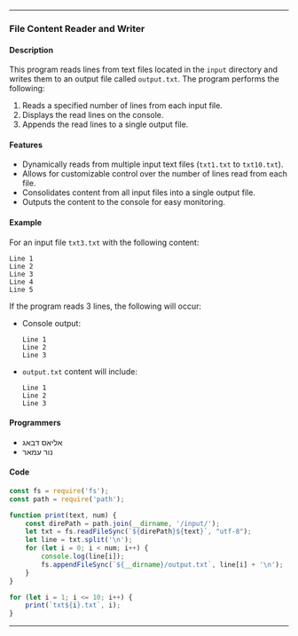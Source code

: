 
---

### **File Content Reader and Writer**

#### **Description**
This program reads lines from text files located in the `input` directory and writes them to an output file called `output.txt`. The program performs the following:

1. Reads a specified number of lines from each input file.
2. Displays the read lines on the console.
3. Appends the read lines to a single output file.

#### **Features**
- Dynamically reads from multiple input text files (`txt1.txt` to `txt10.txt`).
- Allows for customizable control over the number of lines read from each file.
- Consolidates content from all input files into a single output file.
- Outputs the content to the console for easy monitoring.

#### **Example**
For an input file `txt3.txt` with the following content:
```
Line 1
Line 2
Line 3
Line 4
Line 5
```

If the program reads 3 lines, the following will occur:
- Console output:
  ```
  Line 1
  Line 2
  Line 3
  ```
- `output.txt` content will include:
  ```
  Line 1
  Line 2
  Line 3
  ```

#### **Programmers**
- אליאס דבאג  
- נור עמאר  

#### **Code**
```javascript
const fs = require('fs');
const path = require('path');

function print(text, num) {
    const direPath = path.join(__dirname, '/input/');
    let txt = fs.readFileSync(`${direPath}${text}`, "utf-8");
    let line = txt.split('\n');
    for (let i = 0; i < num; i++) {
        console.log(line[i]);
        fs.appendFileSync(`${__dirname}/output.txt`, line[i] + '\n');
    }
}

for (let i = 1; i <= 10; i++) {
    print(`txt${i}.txt`, i);
}
```

--- 
